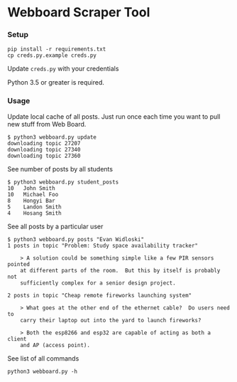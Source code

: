 # Webboard Scraper Tool

### Setup

    pip install -r requirements.txt
    cp creds.py.example creds.py
    
Update `creds.py` with your credentials

Python 3.5 or greater is required.

### Usage

Update local cache of all posts.  Just run once each time you want to pull new stuff from Web Board.

    $ python3 webboard.py update
    downloading topic 27207
    downloading topic 27340
    downloading topic 27360
    
See number of posts by all students

    $ python3 webboard.py student_posts
    10   John Smith
    10   Michael Foo
    8    Hongyi Bar
    5    Landon Smith
    4    Hosang Smith
 
See all posts by a particular user

    $ python3 webboard.py posts "Evan Widloski"
    1 posts in topic "Problem: Study space availability tracker" 

        > A solution could be something simple like a few PIR sensors pointed
        at different parts of the room.  But this by itself is probably not
        sufficiently complex for a senior design project. 

    2 posts in topic "Cheap remote fireworks launching system" 

        > What goes at the other end of the ethernet cable?  Do users need to
        carry their laptop out into the yard to launch fireworks? 

        > Both the esp8266 and esp32 are capable of acting as both a client
        and AP (access point). 
    
See list of all commands

    python3 webboard.py -h
